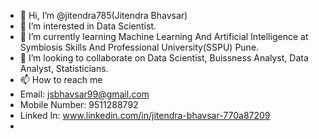 - 👋 Hi, I’m @jitendra785(Jitendra Bhavsar)
- 👀 I’m interested in Data Scientist.
- 🌱 I’m currently learning Machine Learning And Artificial Intelligence at Symbiosis Skills And Professional University(SSPU) Pune.
- 💞️ I’m looking to collaborate on Data Scientist, Buissness Analyst, Data Analyst, Statisticians. 
- 📫 How to reach me 
- Email: jsbhavsar99@gmail.com
- Mobile Number: 9511288792
- Linked In: www.linkedin.com/in/jitendra-bhavsar-770a87209
-  
<!---
jitendra785/jitendra785 is a ✨ special ✨ repository because its `README.md` (this file) appears on your GitHub profile.
You can click the Preview link to take a look at your changes.
--->

